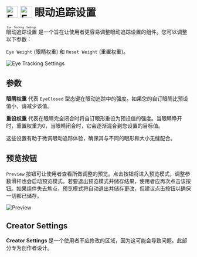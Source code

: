 # <img class="dark-only" src="/eye_tracking_settings_icon.png" alt="Eye Tracking Settings" style="width: 32px; height: 32px; vertical-align: -4px; display: inline;"/> <img class="light-only" src="/eye_tracking_settings_icon_light_mode.png" alt="Eye Tracking Settings" style="width: 32px; height: 32px; vertical-align: -4px; display: inline;"/> 眼动追踪设置
 
<ruby>眼动追踪设置<rt>Eye Tracking Settings</rt></ruby> 是一个旨在让使用者更容易调整眼动追踪设置的组件。您可以调整以下参数：

`Eye Weight` (眼睛权重) 和 `Reset Weight` (重置权重)。

![Eye Tracking Settings](/eye_tracking_settings.png)
## 参数
**眼睛权重** 代表 `EyeClosed` 型态键在眼动追踪中的强度。如果您的自订眼睛比预设值小，请减少该值。

**重设权重** 代表在眼睛完全闭合时将自订眼形重设为预设值的强度。当眼睛睁开时，重置权重为0，当眼睛闭合时，它会逐渐混合到您设置的目标值。

这些设置有助于微调眼动追踪体验，确保其与不同的眼形和大小无缝配合。


## 预览按钮
`Preview` 按钮可让使用者查看所做调整的预览。点击按钮将进入预览模式，调整参数滑杆也会启动预览模式。若要退出预览模式并储存结果，使用者应再次点击该按钮。如果组件失去焦点，预览模式将自动退出并储存更改，但建议点击按钮以确保一切都已储存。

![Preview](/eye_tracking_settings_preview.png)

## Creator Settings
**Creator Settings** 是一个使用者不应修改的区域，因为这可能会导致问题。此部分专为创作者设计。